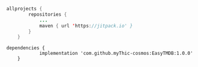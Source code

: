 ````java
allprojects {
		repositories {
			...
			maven { url 'https://jitpack.io' }
		}
	}
````

````android
dependencies {
	        implementation 'com.github.myThic-cosmos:EasyTMDB:1.0.0'
	}
````
